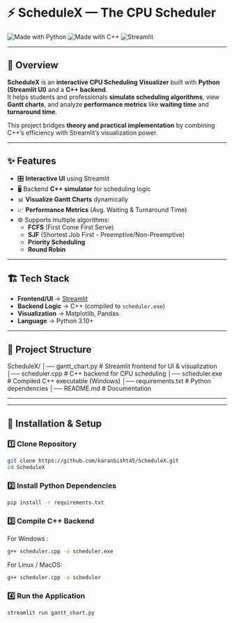 # ⚡ ScheduleX — The CPU Scheduler  

![Made with Python](https://img.shields.io/badge/Made%20with-Python-blue?logo=python) ![Made with C++](https://img.shields.io/badge/Made%20with-C++-orange?logo=c%2B%2B)  ![Streamlit](https://img.shields.io/badge/Powered%20By-Streamlit-ff4b4b?logo=streamlit)   

---

## 📌 Overview  

**ScheduleX** is an **interactive CPU Scheduling Visualizer** built with **Python (Streamlit UI)** and a **C++ backend**.  
It helps students and professionals **simulate scheduling algorithms**, view **Gantt charts**, and analyze **performance metrics** like **waiting time** and **turnaround time**.  

This project bridges **theory and practical implementation** by combining C++’s efficiency with Streamlit’s visualization power.  

---

## ✨ Features  

- 🎛 **Interactive UI** using Streamlit  
- 🖥️ Backend **C++ simulator** for scheduling logic  
- 📊 **Visualize Gantt Charts** dynamically  
- 📈 **Performance Metrics** (Avg. Waiting & Turnaround Time)  
- ⚙️ Supports multiple algorithms:  
  - **FCFS** (First Come First Serve)  
  - **SJF** (Shortest Job First - Preemptive/Non-Preemptive)  
  - **Priority Scheduling**  
  - **Round Robin**  

---

## 🏗️ Tech Stack  

- **Frontend/UI** → [Streamlit](https://streamlit.io/)  
- **Backend Logic** → C++ (compiled to `scheduler.exe`)  
- **Visualization** → Matplotlib, Pandas  
- **Language** → Python 3.10+  

---

## 📂 Project Structure  

ScheduleX/
│── gantt_chart.py # Streamlit frontend for UI & visualization
│── scheduler.cpp # C++ backend for CPU scheduling
│── scheduler.exe # Compiled C++ executable (Windows)
│── requirements.txt # Python dependencies
│── README.md # Documentation

---


---

## 🚀 Installation & Setup  

### 1️⃣ Clone Repository  
```bash
git clone https://github.com/karanbisht45/ScheduleX.git
cd ScheduleX
```

### 2️⃣ Install Python Dependencies
```bash
pip install -r requirements.txt
```

### 3️⃣ Compile C++ Backend
For Windows :
```bash
g++ scheduler.cpp -o scheduler.exe
```

For Linux / MacOS:
```bash
g++ scheduler.cpp -o scheduler
```

### 4️⃣ Run the Application
```bash
streamlit run gantt_chart.py
```
